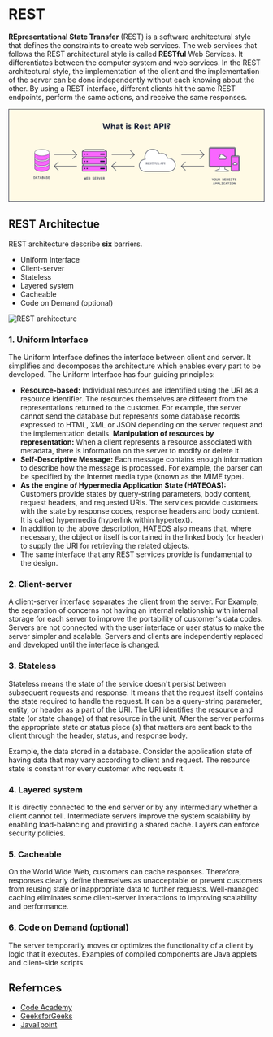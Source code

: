 # REST
**REpresentational State Transfer** (REST) is a software architectural style that defines the constraints to create web services. 
The web services that follows the REST architectural style is called **RESTful** Web Services. It differentiates between the computer system and web services.
In the REST architectural style, the implementation of the client and the implementation of the server can be done independently without each knowing about the other.
By using a REST interface, different clients hit the same REST endpoints, perform the same actions, and receive the same responses.

![REST](https://raw.githubusercontent.com/Codecademy/articles/0b631b51723fbb3cc652ef5f009082aa71916e63/images/rest_api.svg)
## REST Architectue
REST architecture describe **six** barriers.
* Uniform Interface
* Client-server
* Stateless
* Layered system
* Cacheable
* Code on Demand (optional)

![REST architecture](https://images.javatpoint.com/blog/images/what-is-rest.png)

### 1. Uniform Interface
The Uniform Interface defines the interface between client and server. It simplifies and decomposes the architecture which enables every part to be developed. The Uniform Interface has four guiding principles:
* **Resource-based:** Individual resources are identified using the URI as a resource identifier. The resources themselves are different from the representations returned to the customer. For example, the server cannot send the database but represents some database records expressed to HTML, XML or JSON depending on the server request and the implementation details.
 **Manipulation of resources by representation:** When a client represents a resource associated with metadata, there is information on the server to modify or delete it.
* **Self-Descriptive Message:** Each message contains enough information to describe how the message is processed. For example, the parser can be specified by the Internet media type (known as the MIME type).
* **As the engine of Hypermedia Application State (HATEOAS):** Customers provide states by query-string parameters, body content, request headers, and requested URIs. The services provide customers with the state by response codes, response headers and body content. It is called hypermedia (hyperlink within hypertext).
* In addition to the above description, HATEOS also means that, where necessary, the object or itself is contained in the linked body (or header) to supply the URI for retrieving the related objects.
* The same interface that any REST services provide is fundamental to the design.

### 2. Client-server
A client-server interface separates the client from the server. For Example, the separation of concerns not having an internal relationship with internal storage for each server to improve the portability of customer's data codes. Servers are not connected with the user interface or user status to make the server simpler and scalable. Servers and clients are independently replaced and developed until the interface is changed.

### 3. Stateless
Stateless means the state of the service doesn't persist between subsequent requests and response. It means that the request itself contains the state required to handle the request. It can be a query-string parameter, entity, or header as a part of the URI. The URI identifies the resource and state (or state change) of that resource in the unit. After the server performs the appropriate state or status piece (s) that matters are sent back to the client through the header, status, and response body.

Example, the data stored in a database. Consider the application state of having data that may vary according to client and request. The resource state is constant for every customer who requests it.

### 4. Layered system
It is directly connected to the end server or by any intermediary whether a client cannot tell. Intermediate servers improve the system scalability by enabling load-balancing and providing a shared cache. Layers can enforce security policies.

### 5. Cacheable
On the World Wide Web, customers can cache responses. Therefore, responses clearly define themselves as unacceptable or prevent customers from reusing stale or inappropriate data to further requests. Well-managed caching eliminates some client-server interactions to improving scalability and performance.

### 6. Code on Demand (optional)
The server temporarily moves or optimizes the functionality of a client by logic that it executes. Examples of compiled components are Java applets and client-side scripts.

## Refernces 
* [Code Academy](https://www.codecademy.com/article/what-is-rest)
* [GeeksforGeeks](https://www.geeksforgeeks.org/why-rest-api-is-important-to-learn/)
* [JavaTpoint](https://www.javatpoint.com/what-is-rest)
